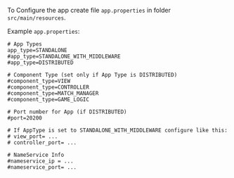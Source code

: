 To Configure the app create file `app.properties` in folder `src/main/resources`. 

Example `app.properties`:
````
# App Types
app_type=STANDALONE
#app_type=STANDALONE_WITH_MIDDLEWARE
#app_type=DISTRIBUTED

# Component Type (set only if App Type is DISTRIBUTED)
#component_type=VIEW
#component_type=CONTROLLER
#component_type=MATCH_MANAGER
#component_type=GAME_LOGIC

# Port number for App (if DISTRIBUTED)
#port=20200

# If AppType is set to STANDALONE_WITH_MIDDLEWARE configure like this:
# view_port= ...
# controller_port= ...

# NameService Info
#nameservice_ip = ...
#nameservice_port= ...
````

